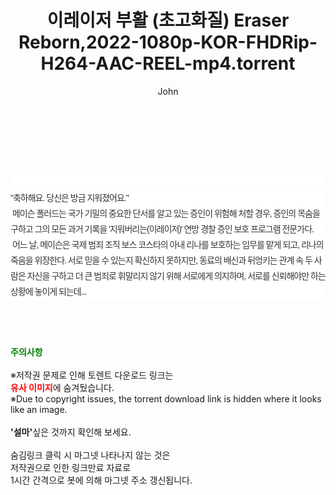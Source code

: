 ﻿---
layout: post
title:  "이레이저 부활 (초고화질) Eraser Reborn,2022-1080p-KOR-FHDRip-H264-AAC-REEL-mp4.torrent"
author: John
categories: [ 영화 ]
tags: [  ]
image:  
description: "이레이저 부활 (초고화질) Eraser Reborn,2022-1080p-KOR-FHDRip-H264-AAC-REEL-mp4 torrent 정보 공유"
toc: true
toc_sticky: true
---

<br>
<div class="view-img">
<a class="view_image" href="http://torrentmobile61.com/bbs/view_image.php?fn=%2Fdata%2Ffile%2Fmovie%2F3735182707_943sN1D0_ab4ec6ad200cf69aae4880dccf961f34399ea536.jpg" target="_blank"><img alt="" class="img-tag" content="http://torrentmobile61.com/data/file/movie/3735182707_943sN1D0_ab4ec6ad200cf69aae4880dccf961f34399ea536.jpg" itemprop="image" src="http://torrentmobile61.com/data/file/movie/3735182707_943sN1D0_ab4ec6ad200cf69aae4880dccf961f34399ea536.jpg"/></a><a class="view_image" href="http://torrentmobile61.com/bbs/view_image.php?fn=%2Fdata%2Ffile%2Fmovie%2F3735182707_7augxGeo_dd711caaa1dcaca638d213e0ba09f143b1fc2149.jpg" target="_blank"><img alt="" class="img-tag" content="http://torrentmobile61.com/data/file/movie/3735182707_7augxGeo_dd711caaa1dcaca638d213e0ba09f143b1fc2149.jpg" itemprop="image" src="http://torrentmobile61.com/data/file/movie/3735182707_7augxGeo_dd711caaa1dcaca638d213e0ba09f143b1fc2149.jpg"/></a></div><div class="view-content" itemprop="description">
<p><br/></p><div class="title_area" style="margin:0px 0px 9px;padding:0px;list-style:none;font-size:12px;font-family:'나눔고딕', NanumGothic, '돋움', Dotum, Helvetica, 'AppleSDGothicNeo-Medium', AppleGothic, sans-serif;height:30px;float:none;background-color:rgb(255,255,255);"><h4 class="h_story" style="margin:5px 10px 0px 0px;padding:0px;list-style:none;font-size:12px;font-family:'돋움', sans-serif;height:18px;width:49px;background:url(&quot;https://ssl.pstatic.net/static/movie/2020/10/h_tx_sp5.png&quot;) no-repeat 0px -17px;float:left;"><strong class="blind" style="margin:0px;padding:0px;list-style:none;font-size:0px;font-family:inherit;color:inherit;width:1px;height:1px;line-height:0;">줄거리</strong></h4></div><p class="con_tx" style="margin-top:-7px;margin-bottom:-6px;list-style:none;font-size:14px;font-family:'나눔고딕', NanumGothic, '돋움', Dotum, Helvetica, 'AppleSDGothicNeo-Medium', AppleGothic, sans-serif;color:rgb(51,51,51);background-image:url(&quot;https://ssl.pstatic.net/static/movie/2014/01/blank.gif&quot;);letter-spacing:-1px;line-height:25px;background-color:rgb(255,255,255);">"축하해요. 당신은 방금 지워졌어요."<br style="list-style:none;font-size:12px;font-family:'돋움', sans-serif;color:rgb(0,0,0);"/> 메이슨 폴러드는 국가 기밀의 중요한 단서를 알고 있는 증인이 위험해 처할 경우, 증인의 목숨을 구하고 그의 모든 과거 기록을 '지워버리는(이레이저)' 연방 경찰 증인 보호 프로그램 전문가다.<br style="list-style:none;font-size:12px;font-family:'돋움', sans-serif;color:rgb(0,0,0);"/> 어느 날, 메이슨은 국제 범죄 조직 보스 코스타의 아내 리나를 보호하는 임무를 맡게 되고, 리나의 죽음을 위장한다. 서로 믿을 수 있는지 확신하지 못하지만, 동료의 배신과 뒤엉키는 관계 속 두 사람은 자신을 구하고 더 큰 범죄로 휘말리지 않기 위해 서로에게 의지하며, 서로를 신뢰해야만 하는 상황에 놓이게 되는데...</p> </div>
    
<br><br><br>
<p data-ke-size="size16"><b><span style="color: green;">주의사항</span></b><br /><br />※저작권 문제로 인해 토렌트 다운로드 링크는<br /><b><span style="color: red;">유사 이미지</span></b>에 숨겨뒀습니다.<br />※Due to copyright issues, the torrent download link is hidden where it looks like an image.<br /><br /><b>'설마'</b>싶은 것까지 확인해 보세요.<br /><br />숨김링크 클릭 시 마그넷 나타나지 않는 것은<br />저작권으로 인한 링크만료 자료로<br />1시간 간격으로 봇에 의해 마그넷 주소 갱신됩니다.</p>
